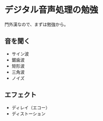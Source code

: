 # デジタル音声処理の勉強
門外漢なので、まずは勉強から。

## 音を聞く
- サイン波
- 鋸歯波
- 矩形波
- 三角波
- ノイズ

## エフェクト
- ディレイ（エコー）
- ディストーション
